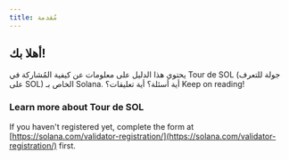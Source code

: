 ```yaml
---
title: مُقدمة
---
```


## أهلا بك!

يحتوي هذا الدليل على معلومات عن كيفية المُشاركة في Tour de SOL (جولة للتعرف على SOL) الخاص بـ Solana. أية أسئلة؟ أية تعليقات؟ Keep on reading!

### Learn more about Tour de SOL

If you haven't registered yet, complete the form at [https://solana.com/validator-registration/](https://solana.com/validator-registration/) first.
